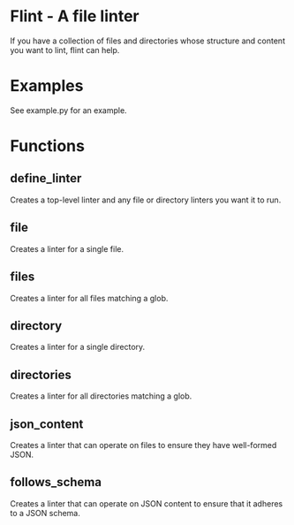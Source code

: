 # Flint - A file linter

If you have a collection of files and directories whose structure and content you want to lint, flint can help.

# Examples

See example.py for an example.

# Functions

## define_linter

Creates a top-level linter and any file or directory linters you want it to run.

## file

Creates a linter for a single file.

## files

Creates a linter for all files matching a glob.

## directory

Creates a linter for a single directory.

## directories

Creates a linter for all directories matching a glob.

## json_content

Creates a linter that can operate on files to ensure they have well-formed JSON.

## follows_schema

Creates a linter that can operate on JSON content to ensure that it adheres to a JSON schema.
